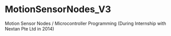 # MotionSensorNodes_V3
Motion Sensor Nodes / Microcontroller Programming (During Internship with Nextan Pte Ltd in 2014)
